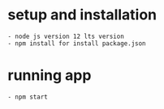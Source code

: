# setup and installation
    - node js version 12 lts version
    - npm install for install package.json

# running app
    - npm start